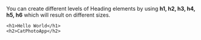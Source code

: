 You can create different levels of Heading elements by using **h1, h2, h3, h4, h5, h6** which will result on different sizes.

```
<h1>Hello World</h1>
<h2>CatPhotoApp</h2>
```
